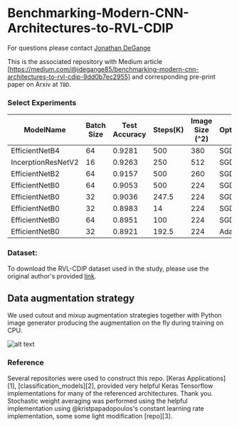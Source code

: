 # Benchmarking-Modern-CNN-Architectures-to-RVL-CDIP

For questions please contact [Jonathan DeGange](mailto:jdegange85@gmail.com)

This is the associated repository with Medium article [https://medium.com/@jdegange85/benchmarking-modern-cnn-architectures-to-rvl-cdip-9dd0b7ec2955] and corresponding pre-print paper on Arxiv at `TBD`.

### Select Experiments

| ModelName          | Batch Size | Test Accuracy | Steps(K) | Image Size (^2) | Optimizer | LR   | Cutout |
|--------------------|------------|---------------|----------|-----------------|-----------|------|--------|
| EfficientNetB4     | 64         | 0.9281        | 500      | 380             | SGD       | 0.01 | Y      |
| IncerptionResNetV2 | 16         | 0.9263        | 250      | 512             | SGD       | 0.1  | N      |
| EfficientNetB2     | 64         | 0.9157        | 500      | 260             | SGD       | 0.01 | Y      |
| EfficientNetB0     | 64         | 0.9053        | 500      | 224             | SGD       | 0.01 | Y      |
| EfficientNetB0     | 32         | 0.9036        | 247.5    | 224             | SGD       | 0.01 | Y      |
| EfficientNetB0     | 32         | 0.8983        | 14       | 224             | SGD       | 0.01 | Y      |
| EfficientNetB0     | 64         | 0.8951        | 100      | 224             | SGD       | 0.01 | Y      |
| EfficientNetB0     | 32         | 0.8921        | 192.5    | 224             | Adadelta  | 1    | Y      |

### Dataset: 
To download the RVL-CDIP dataset used in the study, please use the original author's provided [link](http://www.cs.cmu.edu/~aharley/rvl-cdip/).

## Data augmentation strategy

We used cutout and mixup augmentation strategies together with Python image generator producing the augmentation on the fly during training on CPU.

![alt text][logo]

[logo]: https://github.com/jdegange/Benchmarking-Modern-CNN-Architectures-to-RVL-CDIP/raw/master/cutout_examples.png "Logo Title Text 2"

### Reference
Several repositories were used to construct this repo. [Keras Applications][1], 
[classification_models][2], provided very helpful Keras Tensorflow implementations for many of the referenced architectures. Thank you. Stochastic weight averaging was performed using the helpful implementation using @kristpapadopoulos's constant learning rate implementation, some some light modification [repo][3].
